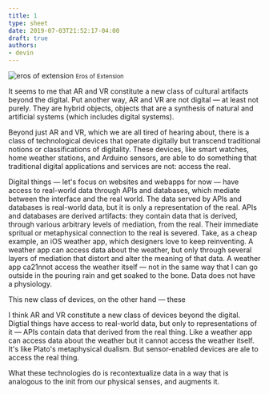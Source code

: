 ```yaml
---
title: 1
type: sheet
date: 2019-07-03T21:52:17-04:00
draft: true
authors:
- devin
---
```

<div class="sheet__item">
  <img src="/images/eros-of-extension.jpg" alt="eros of extension">
  <small>Eros of Extension</small>
</div>
<div class="sheet__response">
  <p>It seems to me that AR and VR constitute a new class of cultural artifacts beyond the digital. Put another way, AR and VR are not digital — at least not purely. They are hybrid objects, objects that are a synthesis of natural and artificial systems (which includes digital systems).</p>

  <p>Beyond just AR and VR, which we are all tired of hearing about, there is a class of technological devices that operate digitally but transcend traditional notions or classifications of digitality. These devices, like smart watches, home weather stations, and Arduino sensors, are able to do something that traditional digital applications and services are not: access the real.</p>

  <p>Digital things — let's focus on websites and webapps for now — have access to real-world data through APIs and databases, which mediate between the interface and the real world. The data served by APIs and databases is real-world data, but it is only a representation of the real. APIs and databases are derived artifacts: they contain data that is derived, through various arbitrary levels of mediation, from the real. Their immediate spritual or metaphysical connection to the real is severed. Take, as a cheap example, an iOS weather app, which designers love to keep reinventing. A weather app can access data about the weather, but only through several layers of mediation that distort and alter the meaning of that data. A weather app ca21nnot access the weather itself — not in the same way that I can go outside in the pouring rain and get soaked to the bone. Data does not have a physiology.</p>

  <p>This new class of devices, on the other hand — these </p>

  I think AR and VR constitute a new class of devices beyond the digital. Digtial things have access to real-world data, but only to representations of it — APIs contain data that derived from the real thing. Like a weather app can access data about the weather but it cannot access the weather itself. It's like Plato's metaphysical dualism. But sensor-enabled devices are ale to access the real thing.

  What these technologies do is recontextualize data in a way that is analogous to the init from our physical senses, and augments it.
</div>